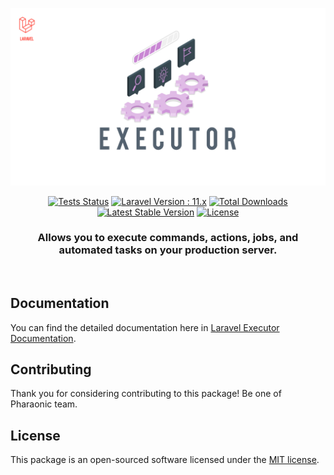 <p align="center"><a href="https://pharaonic.io" target="_blank"><img src="https://raw.githubusercontent.com/Pharaonic/logos/main/executor.jpg"></a></p>

<p align="center">
<a href="https://github.com/Pharaonic/laravel-executor/actions"><img src="https://github.com/Pharaonic/laravel-executor/workflows/Tests/badge.svg" alt="Tests Status"></a>
<a href="https://laravel.com" target="_blank"><img src="https://img.shields.io/static/v1?label=Laravel&message=11.x&color=F05340&style=flat-square" alt="Laravel Version : 11.x"></a>
  <a href="https://packagist.org/packages/pharaonic/laravel-executor" target="_blank"><img src="https://poser.pugx.org/pharaonic/laravel-executor/downloads" alt="Total Downloads"></a>
<a href="https://packagist.org/packages/Pharaonic/laravel-executor"><img src="https://img.shields.io/packagist/v/Pharaonic/laravel-executor" alt="Latest Stable Version"></a>
<a href="https://packagist.org/packages/Pharaonic/laravel-executor"><img src="https://img.shields.io/static/v1?label=License&message=MIT&color=brightgreen&style=flat-square" alt="License"></a>
</p>

<h3 align="center">Allows you to execute commands, actions, jobs, and automated tasks on your production server.</h3>
<br>

## Documentation

You can find the detailed documentation here in [Laravel Executor Documentation](https://pharaonic.io/packages/laravel/executor/2.x).

## Contributing

Thank you for considering contributing to this package! Be one of Pharaonic team.

## License

This package is an open-sourced software licensed under the [MIT license](https://opensource.org/licenses/MIT).
